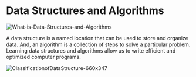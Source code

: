 #  Data Structures and Algorithms

![What-is-Data-Structures-and-Algorithms](https://user-images.githubusercontent.com/74640208/222974329-e7221c69-74f7-4dc4-aea5-aad99bf8f34c.jpg)

A data structure is a named location that can be used to store and organize data. And, an algorithm is a collection of steps to solve a particular problem. Learning data structures and algorithms allow us to write efficient and optimized computer programs.


![ClassificationofDataStructure-660x347](https://user-images.githubusercontent.com/74640208/222974349-166ad888-e022-47ab-9e64-60a73efe8a6f.jpg)

